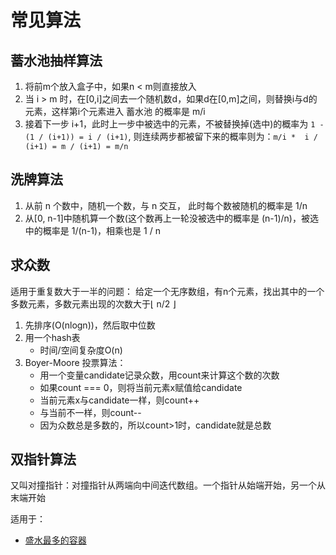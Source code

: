 # 常见算法

## 蓄水池抽样算法

1. 将前m个放入盒子中，如果n < m则直接放入
2. 当 i > m 时，在[0,i]之间去一个随机数d，如果d在[0,m]之间，则替换i与d的元素，这样第i个元素进入 蓄水池 的概率是 m/i
3. 接着下一步 i+1，此时上一步中被选中的元素，不被替换掉(选中)的概率为 `1 - (1 / (i+1)) = i / (i+1)`, 则连续两步都被留下来的概率则为：`m/i *  i / (i+1) = m / (i+1) = m/n`

## 洗牌算法

1. 从前 n 个数中，随机一个数，与 n 交互， 此时每个数被随机的概率是 1/n
2. 从[0, n-1]中随机算一个数(这个数再上一轮没被选中的概率是 (n-1)/n)，被选中的概率是 1/(n-1)，相乘也是 1 / n

## 求众数

适用于重复数大于一半的问题：
给定一个无序数组，有n个元素，找出其中的一个多数元素，多数元素出现的次数大于⌊ n/2 ⌋

1. 先排序(O(nlogn))，然后取中位数
2. 用一个hash表
   - 时间/空间复杂度O(n)
3. Boyer-Moore 投票算法：
   - 用一个变量candidate记录众数，用count来计算这个数的次数
   - 如果count === 0，则将当前元素x赋值给candidate
   - 当前元素x与candidate一样，则count++
   - 与当前不一样，则count--
   - 因为众数总是多数的，所以count>1时，candidate就是总数

## 双指针算法

又叫对撞指针：对撞指针从两端向中间迭代数组。一个指针从始端开始，另一个从末端开始
  
适用于：

- [盛水最多的容器](https://leetcode.cn/problems/container-with-most-water/solution/sheng-zui-duo-shui-de-rong-qi-by-zaimoe-rl1l/)
